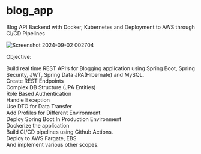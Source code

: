 # blog_app
Blog API Backend with Docker, Kubernetes and Deployment to AWS through CI/CD Pipelines

![Screenshot 2024-09-02 002704](https://github.com/user-attachments/assets/674629b8-2794-4309-9352-d96150e361f1)


Objective: <br>

Build real time REST API’s for Blogging application using Spring Boot, Spring Security, JWT, Spring Data JPA(Hibernate) and MySQL. <br>
Create REST Endpoints <br>
Complex DB Structure (JPA Entities)<br>
Role Based Authentication<br>
Handle Exception<br>
Use DTO for Data Transfer<br>
Add Profiles for Different Environment<br>
Deploy Spring Boot In Production Environment<br>
Dockerize the application<br>
Build CI/CD pipelines using Github Actions.<br>
Deploy to AWS Fargate, EBS<br>
And implement various other scopes.<br>

